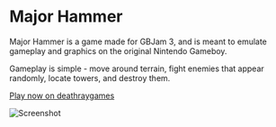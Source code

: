 # Major Hammer

Major Hammer is a game made for GBJam 3, and is meant to emulate gameplay and graphics on the original Nintendo Gameboy.

Gameplay is simple - move around terrain, fight enemies that appear randomly, locate towers, and destroy them.

[Play now on deathraygames](http://deathraygames.com/play-online/major-hammer/)

![Screenshot](/images/screenshots/GameToy.jpg?raw=true "Screenshot")
